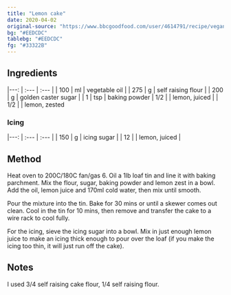 ```yaml
---
title: "Lemon cake"
date: 2020-04-02
original-source: "https://www.bbcgoodfood.com/user/4614791/recipe/vegan-lemon-cake"
bg: "#EEDCDC"
tablebg: "#EEDCDC"
fg: "#33322B"
---
```


## Ingredients

|---:   | :---  | :--- |
| 100   | ml    | vegetable oil |
| 275   | g     | self raising flour |
| 200   | g     | golden caster sugar  |
| 1     | tsp   | baking powder
| 1/2   |       | lemon, juiced |
| 1/2   |       | lemon, zested

### Icing
|---:   | :---  | :--- |
| 150   | g     | icing sugar |
| 12    |       | lemon, juiced |


## Method
Heat oven to 200C/180C fan/gas 6. Oil a 1lb loaf tin and line it with baking parchment. Mix the flour, sugar, baking powder and lemon zest in a bowl. Add the oil, lemon juice and 170ml cold water, then mix until smooth.

Pour the mixture into the tin. Bake for 30 mins or until a skewer comes out clean. Cool in the tin for 10 mins, then remove and transfer the cake to a wire rack to cool fully.

For the icing, sieve the icing sugar into a bowl. Mix in just enough lemon juice to make an icing thick enough to pour over the loaf (if you make the icing too thin, it will just run off the cake).

## Notes
I used 3/4 self raising cake flour, 1/4 self raising flour.
